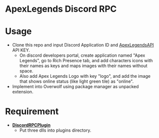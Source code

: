 # ApexLegends Discord RPC



# Usage

- Clone this repo and input Discord Application ID and [ApexLegendsAPI](https://apexlegendsapi.com/) API KEY.
  - On discord developers portal, create application named "Apex Legends", go to Rich Presence tab, and add characters icons with their names as keys and maps images with their names without space.
  - Also add Apex Legends Logo with key "logo", and add the image that shows online status (like light green tile) as "online".
- Implement into Overwolf using package manager as unpacked extension.



# Requirement

- [**DiscordRPCPlugin**](https://github.com/overwolf/community-gists/tree/master/DiscordRPCPlugin)
  - Put three dlls into plugins directory.